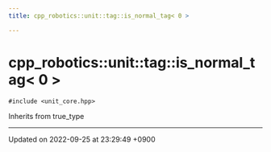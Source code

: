 ```yaml
---
title: cpp_robotics::unit::tag::is_normal_tag< 0 >

---
```


# cpp_robotics::unit::tag::is_normal_tag< 0 >






`#include <unit_core.hpp>`

Inherits from true_type

-------------------------------

Updated on 2022-09-25 at 23:29:49 +0900